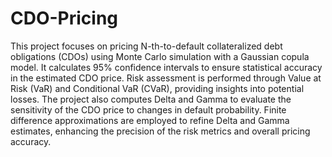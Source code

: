 # CDO-Pricing
This project focuses on pricing N-th-to-default collateralized debt obligations (CDOs) using Monte Carlo simulation with a Gaussian copula model. It calculates 95% confidence intervals to ensure statistical accuracy in the estimated CDO price. Risk assessment is performed through Value at Risk (VaR) and Conditional VaR (CVaR), providing insights into potential losses. The project also computes Delta and Gamma to evaluate the sensitivity of the CDO price to changes in default probability. Finite difference approximations are employed to refine Delta and Gamma estimates, enhancing the precision of the risk metrics and overall pricing accuracy.
